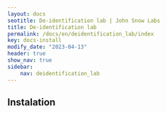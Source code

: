 ```yaml
---
layout: docs
seotitle: De-identification lab | John Snow Labs
title: De-identification lab
permalink: /docs/en/deidentification_lab/index
key: docs-install
modify_date: "2023-04-13"
header: true
show_nav: true
sidebar:
    nav: deidentification_lab
---
```


<div class="main-docs" markdown="1"><div class="h3-box" markdown="1">

## Instalation

</div></div>
